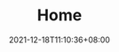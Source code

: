 ---
title: "Home"
date: 2021-12-18T11:10:36+08:00
draft: false
language: en
description: Welcome to our website, the leading provider of comprehensive cloud services. From cloud infrastructure management and automation to cloud security and policy assessment, we have you covered. Explore our cutting-edge solutions for cloud-native application development and unlock the full potential of cloud computing. Discover how our expertise can drive your digital transformation.
SubscribeForm:
  PortalId: "25381360"
  FormId: "6d96025f-8adc-41e9-aa3c-da961f85683b"
Content:
  - Type: claim
    Title: "Ejrav.Xyz"
    Claim: "Unleashing the Power of Cloud: Redefining Your Digital Landscape"
    LongClaim: "We revolutionize cloud infrastructure through innovative software consulting. We empower businesses with scalable, secure solutions, driving growth and enabling digital transformation."
    Asset: "images/home/astronaut_box_02.png"
  - Type: hero
    TestimonialAsset: "images/home/astronaut_box_04.png"
    TestimonialContent: "... quickly understood our needs and designed a secure and scalable cloud infrastructure that aligned perfectly with our goals. The migration process was seamless, and their ongoing support has been outstanding..."
    ContentTitle: Our mission
    ContentList:
      - Is to revolutionize the way businesses leverage cloud technologies. Through cutting-edge cloud automation and cloud-native application development, we empower organizations to achieve operational excellence, scalability, and innovation in the digital era.
      - We specialize in streamlining cloud operations through automation, enabling businesses to optimize efficiency, reduce costs, and drive growth. Our expert team designs and builds scalable, resilient cloud-native applications that unlock the full potential of cloud architectures, ensuring faster time-to-market and exceptional customer experiences.
      - With a focus on understanding each client's unique needs, we deliver tailored solutions that align with their business goals. Our commitment to innovation, expertise, and customer satisfaction sets us apart as the trusted partner that helps businesses thrive in today's dynamic and competitive digital landscape.
  - Type: content
    Title: "Our Services"
    Content: "Our expertise lies in efficiently managing and optimising cloud resources, automating workflows, ensuring security compliance, and creating modern, scalable applications. Partner with us to unlock the full potential of cloud computing, enhance efficiency, strengthen security, and drive innovation."
    ContentBold: "We offer services: cloud infrastructure management and automation, cloud infrastructure security and policy assessment, cloud-native application development"
    Link: "/contact"
    LinkText: "Learn more"
    Asset: "images/home/team_astronauts_05.png"
    AssetAlt: ejrav.xyz - services and products
    TextLeft: true
    IsDark: false

---